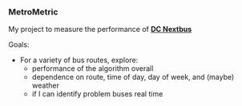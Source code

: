 ### MetroMetric

My project to measure the performance of [**DC Nextbus**](http://www.wmata.com/rider_tools/nextbus/arrivals.cfm)

Goals:
* For a variety of bus routes, explore:
  * performance of the algorithm overall
  * dependence on route, time of day, day of week, and (maybe) weather
  * if I can identify problem buses real time


